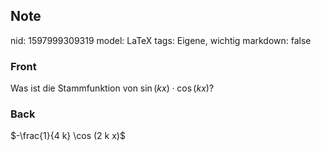 ## Note
nid: 1597999309319
model: LaTeX
tags: Eigene, wichtig
markdown: false

### Front
Was ist die Stammfunktion von $\sin (k x) \cdot \cos (k x)$?

### Back
$-\frac{1}{4 k} \cos (2 k x)$
